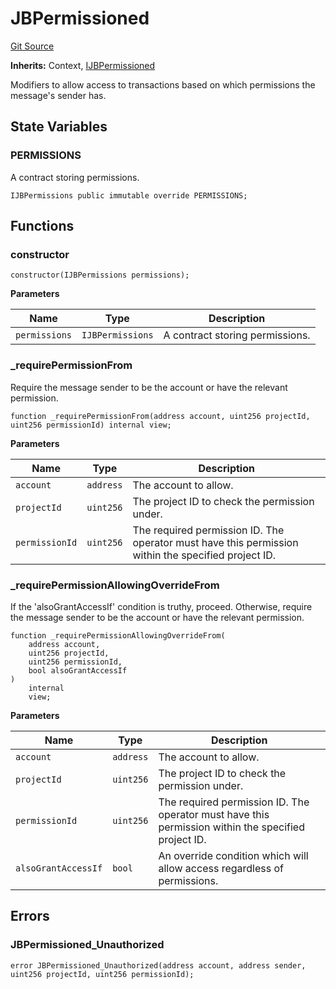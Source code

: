 # JBPermissioned
[Git Source](https://github.com/Bananapus/nana-core/blob/2998dca2fbd2658e2c8791d6dc8348147d69e28e/src/abstract/JBPermissioned.sol)

**Inherits:**
Context, [IJBPermissioned](/docs/v4/api/core/interfaces/IJBPermissioned.sol/interface.IJBPermissioned.md)

Modifiers to allow access to transactions based on which permissions the message's sender has.


## State Variables
### PERMISSIONS
A contract storing permissions.


```solidity
IJBPermissions public immutable override PERMISSIONS;
```


## Functions
### constructor


```solidity
constructor(IJBPermissions permissions);
```
**Parameters**

|Name|Type|Description|
|----|----|-----------|
|`permissions`|`IJBPermissions`|A contract storing permissions.|


### _requirePermissionFrom

Require the message sender to be the account or have the relevant permission.


```solidity
function _requirePermissionFrom(address account, uint256 projectId, uint256 permissionId) internal view;
```
**Parameters**

|Name|Type|Description|
|----|----|-----------|
|`account`|`address`|The account to allow.|
|`projectId`|`uint256`|The project ID to check the permission under.|
|`permissionId`|`uint256`|The required permission ID. The operator must have this permission within the specified project ID.|


### _requirePermissionAllowingOverrideFrom

If the 'alsoGrantAccessIf' condition is truthy, proceed. Otherwise, require the message sender to be the
account or
have the relevant permission.


```solidity
function _requirePermissionAllowingOverrideFrom(
    address account,
    uint256 projectId,
    uint256 permissionId,
    bool alsoGrantAccessIf
)
    internal
    view;
```
**Parameters**

|Name|Type|Description|
|----|----|-----------|
|`account`|`address`|The account to allow.|
|`projectId`|`uint256`|The project ID to check the permission under.|
|`permissionId`|`uint256`|The required permission ID. The operator must have this permission within the specified project ID.|
|`alsoGrantAccessIf`|`bool`|An override condition which will allow access regardless of permissions.|


## Errors
### JBPermissioned_Unauthorized

```solidity
error JBPermissioned_Unauthorized(address account, address sender, uint256 projectId, uint256 permissionId);
```

